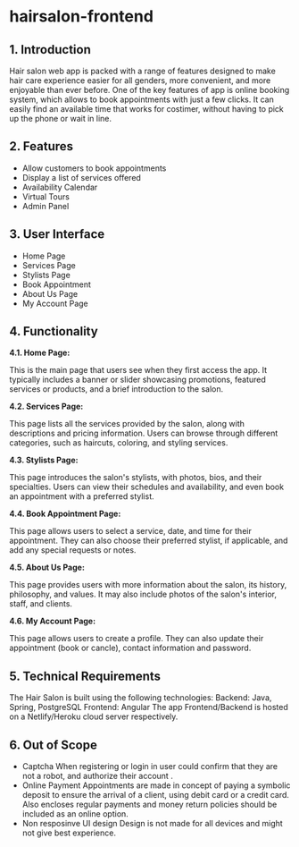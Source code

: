 # hairsalon-frontend

## **1. Introduction**

Hair salon web app is packed with a range of features designed to make hair care experience easier for all genders, more convenient, and more enjoyable than ever before. One of the key features of app is online booking system, which allows to book appointments with just a few clicks. It can easily find an available time that works for costimer, without having to pick up the phone or wait in line.

## **2. Features**
- Allow customers to book appointments
- Display a list of services offered
- Availability Calendar
- Virtual Tours
- Admin Panel

## **3. User Interface**
- Home Page
- Services Page
- Stylists Page
- Book Appointment
- About Us Page
- My Account Page

## **4. Functionality**

**4.1. Home Page:** 

This is the main page that users see when they first access the app. It typically includes a banner or slider showcasing promotions, featured services or products, and a brief introduction to the salon.

**4.2. Services Page:**

This page lists all the services provided by the salon, along with descriptions and pricing information. Users can browse through different categories, such as haircuts, coloring, and styling services. 

**4.3. Stylists Page:**

This page introduces the salon's stylists, with photos, bios, and their specialties. Users can view their schedules and availability, and even book an appointment with a preferred stylist.

**4.4. Book Appointment Page:**

This page allows users to select a service, date, and time for their appointment. They can also choose their preferred stylist, if applicable, and add any special requests or notes.

**4.5. About Us Page:** 

This page provides users with more information about the salon, its history, philosophy, and values. It may also include photos of the salon's interior, staff, and clients.

**4.6. My Account Page:**

This page allows users to create a profile. They can also update their appointment (book or cancle), contact information and password. 

## **5. Technical Requirements**

The Hair Salon is built using the following technologies:
Backend: Java, Spring, PostgreSQL
Frontend: Angular 
The app Frontend/Backend is hosted on a Netlify/Heroku cloud server respectively.

## **6. Out of Scope**
- Captcha
When registering or login in user could confirm that they are not a robot, and authorize their account . 
- Online Payment
Appointments are made in concept of paying a symbolic deposit to ensure the arrival of a client, using debit card or a credit card. Also encloses regular payments and money return policies should be included as an online option.
-  Non resposinve UI design
Design is not made for all devices and might not give best experience. 
